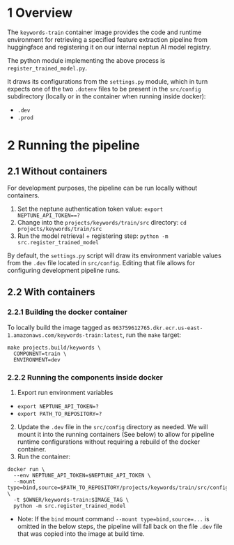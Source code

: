 # 1 Overview

The `keywords-train` container image provides the code and runtime environment for retrieving a specified feature extraction pipeline from huggingface and registering it on our internal neptun AI model registry.

The python module implementing the above process is `register_trained_model.py`.

It draws its configurations from the `settings.py` module, which in turn expects one of the two
`.dotenv` files to be present in the `src/config` subdirectory (locally or in the container when running inside docker):

- `.dev`
- `.prod`

# 2 Running the pipeline

## 2.1 Without containers

For development purposes, the pipeline can be run locally without containers.

1. Set the neptune authentication token value: `export NEPTUNE_API_TOKEN==?`
2. Change into the `projects/keywords/train/src` directory: `cd projects/keywords/train/src`
3. Run the model retrieval + registering step: `python -m src.register_trained_model`

By default, the `settings.py` script will draw its environment variable values from the `.dev` file
located in `src/config`. Editing that file allows for configuring development pipeline runs.

## 2.2 With containers

### 2.2.1 Building the docker container

To locally build the image tagged as `063759612765.dkr.ecr.us-east-1.amazonaws.com/keywords-train:latest`, run the `make` target: 
```make
make projects.build/keywords \
  COMPONENT=train \ 
  ENVIRONMENT=dev
```

### 2.2.2 Running the components inside docker

1. Export run environment variables
  - `export NEPTUNE_API_TOKEN=?`
  - `export PATH_TO_REPOSITORY=?`

2. Update the `.dev` file in the `src/config` directory as needed. We will mount it into the running containers (See below) to allow for pipeline runtime configurations without requiring a rebuild of the docker container.
3. Run the container:
  ```docker
  docker run \
    --env NEPTUNE_API_TOKEN=$NEPTUNE_API_TOKEN \
    --mount type=bind,source=$PATH_TO_REPOSITORY/projects/keywords/train/src/config/,target=/projects/keywords/train/src/config,readonly \
    -t $OWNER/keywords-train:$IMAGE_TAG \
    python -m src.register_trained_model
  ```
  - Note: If the `bind` mount command `--mount type=bind,source=...` is omitted in the below steps, the pipeline will fall back on the file `.dev` file that was copied into the image at build time.
